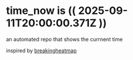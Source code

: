 # time_now is (( 2025-09-11T20:00:00.371Z ))

an automated repo that shows the currnent time

inspired by [breakingheatmap](https://github.com/breakingheatmap/breakingheatmap)
